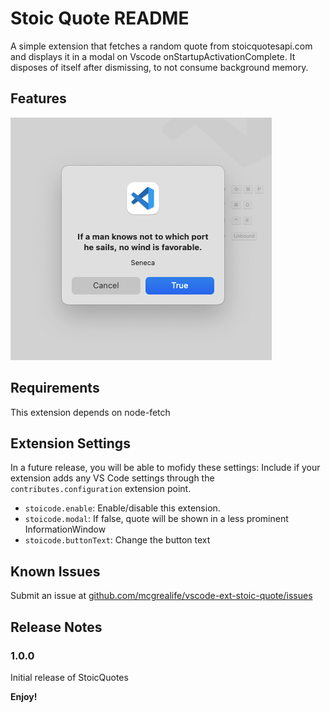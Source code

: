 # Stoic Quote README

A simple extension that fetches a random quote from stoicquotesapi.com and displays it in a modal on Vscode onStartupActivationComplete. It disposes of itself after dismissing, to not consume background memory.

## Features

![modal example](images/stoic-quote-modal-example.png)

## Requirements

This extension depends on node-fetch

## Extension Settings

In a future release, you will be able to mofidy these settings:
Include if your extension adds any VS Code settings through the `contributes.configuration` extension point.

- `stoicode.enable`: Enable/disable this extension.
- `stoicode.modal`: If false, quote will be shown in a less prominent InformationWindow
- `stoicode.buttonText`: Change the button text

## Known Issues

Submit an issue at [github.com/mcgrealife/vscode-ext-stoic-quote/issues](https://github.com/mcgrealife/vscode-ext-stoic-quote/issues)

## Release Notes

### 1.0.0

Initial release of StoicQuotes

**Enjoy!**
